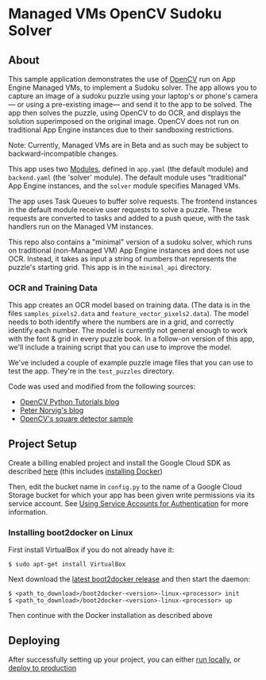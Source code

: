 
# Managed VMs OpenCV Sudoku Solver

## About

This sample application demonstrates the use of [OpenCV][1] run on App
Engine Managed VMs, to implement a Sudoku solver. The app allows you to capture an image of a
sudoku puzzle using your laptop's or phone's camera— or using a pre-existing image— and send it
to the app to be solved.  The app then solves the puzzle, using OpenCV to do OCR, and displays the
solution superimposed on the original image.
OpenCV does not run on traditional App Engine instances due to their sandboxing restrictions.

Note: Currently, Managed VMs are in Beta and as such may be subject to backward-incompatible changes.

This app uses two [Modules](https://cloud.google.com/appengine/docs/python/modules/),
defined in `app.yaml` (the default module) and `backend.yaml` (the 'solver' module).
The default module uses "traditional" App Engine instances, and the `solver`
module specifies Managed VMs.

The app uses Task Queues to buffer solve requests.
The frontend instances in the default module receive user requests to solve a puzzle.
These requests are converted to tasks and added to a push queue,
with the task handlers run on the Managed VM instances.

This repo also contains a "minimal" version of a sudoku solver, which runs on
traditional (non-Managed VM) App Engine instances and does not use OCR.  Instead, it
takes as input a string of numbers that represents the puzzle's starting grid.
This app is in the `minimal_api` directory.

### OCR and Training Data

This app creates an OCR model based on training data. (The data is in the files
`samples_pixels2.data` and `feature_vector_pixels2.data`).
The model needs to both identify where the numbers are in a grid, and correctly identify each
number.
The model is currently not general enough to
work with the font & grid in every puzzle book.  In a follow-on version of this app, we'll include
a training script that you can use to improve the model.

We've included a couple of example puzzle image files that you can use to test the app.
They're in the `test_puzzles` directory.

Code was used and modified from the following sources:

- [OpenCV Python Tutorials blog][2]
- [Peter Norvig's blog][3]
- [OpenCV's square detector sample][4]


## Project Setup

Create a billing enabled project and install the Google Cloud SDK as described [here](https://cloud.google.com/appengine/docs/python/managed-vms/#install-sdk) (this includes [installing Docker](https://cloud.google.com/appengine/docs/python/managed-vms/#install-docker))

Then, edit the bucket name in `config.py` to the name of a Google Cloud Storage bucket for which your app has been given write permissions via its service account.  See [Using Service Accounts for Authentication](https://developers.google.com/storage/docs/authentication#service_accounts) for more information.


### Installing boot2docker on Linux

First install VirtualBox if you do not already have it:

```
$ sudo apt-get install VirtualBox
```

Next download the [latest boot2docker release](https://github.com/boot2docker/boot2docker-cli/releases) and then start the daemon:

```
$ <path_to_download>/boot2docker-<version>-linux-<processor> init
$ <path_to_download>/boot2docker-<version>-linux-<processor> up

```

Then continue with the Docker installation as described above

## Deploying

After successfully setting up your project, you can either [run locally](https://cloud.google.com/appengine/docs/python/managed-vms/sdk#run-local), or [deploy to production](https://cloud.google.com/appengine/docs/python/managed-vms/sdk#deploy)




[1]: http://opencv.org/
[2]: http://opencvpython.blogspot.com/
[3]: http://norvig.com/sudoku.html
[4]: https://github.com/Itseez/opencv/blob/master/samples/python2/squares.py
